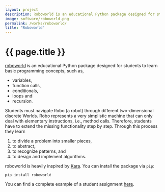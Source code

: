 ```yaml
---
layout: project
description: Roboworld is an educational Python package designed for students to learn basic programming concepts.
image: software/roboworld.png
permalink: /works/roboworld/
title: "Roboworld"
---
```


# {{ page.title }}

[roboworld](https://robo-world-doc.readthedocs.io/en/latest/index.html#) is an educational Python package designed for students to learn basic programming concepts, such as,

+ variables,
+ function calls,
+ conditionals,
+ loops and
+ recursion.

Students must navigate Robo (a robot) through different two-dimensional discrete Worlds. Robo represents a very simplistic machine that can only deal with elementary instructions, i.e., method calls. Therefore, students have to extend the missing functionality step by step. Through this process they learn

1. to divide a problem into smaller pieces,
2. to abstract,
3. to recognize patterns, and
4. to design and implement algorithms.

roboworld is heavily inspired by [Kara](https://www.swisseduc.ch/informatik/karatojava/kara/index.html).
You can install the package via ``pip``:

```
pip install roboworld
```

You can find a complete example of a student assignment [here](https://github.com/BZoennchen/ct-ws2022-students/blob/main/solutions/training05/CT-Roboworld.ipynb).